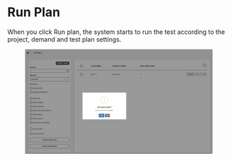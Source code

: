 # Run Plan

When you click Run plan, the system starts to run the test according to the project, demand and test plan settings.

<figure><img src="../../.gitbook/assets/Ekran Resmi 2023-06-21 00.38.48.png" alt=""><figcaption></figcaption></figure>
